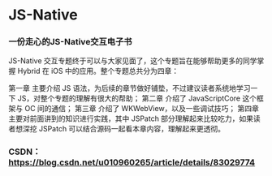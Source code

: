 # JS-Native

### 一份走心的JS-Native交互电子书

JS-Native 交互专题终于可以与大家见面了，这个专题旨在能够帮助更多的同学掌握 Hybrid 在 iOS 中的应用。整个专题总共分为四章：

第一章 主要介绍 JS 语法，为后续的章节做好铺垫，不过建议读者系统地学习一下 JS，对整个专题的理解有很大的帮助；
第二章 介绍了 JavaScriptCore 这个框架与 OC 间的通信；
第三章 介绍了 WKWebView，以及一些调试技巧；
第四章 主要对前面讲到的知识进行实践，其中 JSPatch 部分理解起来比较吃力，如果读者想深挖 JSPatch 可以结合源码一起看本章内容，理解起来更透彻。

### CSDN：https://blog.csdn.net/u010960265/article/details/83029774
